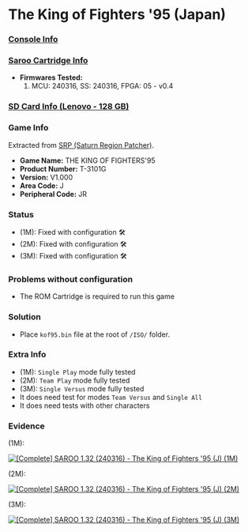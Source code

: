 # The King of Fighters '95 (Japan)

### [Console Info](../../../../../Info/Consoles/VA13/README.md)

### [Saroo Cartridge Info](../../../../../Info/Cartridges/RetroGameParadiseStore/1.32F/README.md)

- <b>Firmwares Tested:</b>
  1. MCU: 240316, SS: 240316, FPGA: 05 - v0.4

### [SD Card Info (Lenovo - 128 GB)](../../../../../Info/SdCards/Lenovo/128GB/fat32/README.md)

### Game Info

Extracted from [SRP (Saturn Region Patcher)](https://segaxtreme.net/resources/saturn-region-patcher.81/download).

- <b>Game Name:</b> THE KING OF FIGHTERS'95
- <b>Product Number:</b> T-3101G
- <b>Version:</b> V1.000
- <b>Area Code:</b> J
- <b>Peripheral Code:</b> JR

### Status

- (1M): Fixed with configuration :hammer_and_wrench:
- (2M): Fixed with configuration :hammer_and_wrench:
- (3M): Fixed with configuration :hammer_and_wrench:

### Problems without configuration

- The ROM Cartridge is required to run this game

### Solution

- Place `kof95.bin` file at the root of `/ISO/` folder.

### Extra Info

- (1M): `Single Play` mode fully tested
- (2M): `Team Play` mode fully tested
- (3M): `Single Versus` mode fully tested
- It does need test for modes `Team Versus` and `Single All`
- It does need tests with other characters

### Evidence

(1M):

[![[Complete] SAROO 1.32 (240316) - The King of Fighters '95 (J) (1M)](https://img.youtube.com/vi/qw4-0eAUuAU/0.jpg)](https://www.youtube.com/watch?v=qw4-0eAUuAU)

(2M):

[![[Complete] SAROO 1.32 (240316) - The King of Fighters '95 (J) (2M)](https://img.youtube.com/vi/yW5msfv-iIE/0.jpg)](https://www.youtube.com/watch?v=yW5msfv-iIE)

(3M):

[![[Complete] SAROO 1.32 (240316) - The King of Fighters '95 (J) (3M)](https://img.youtube.com/vi/mHGZiVAWALE/0.jpg)](https://www.youtube.com/watch?v=mHGZiVAWALE)
